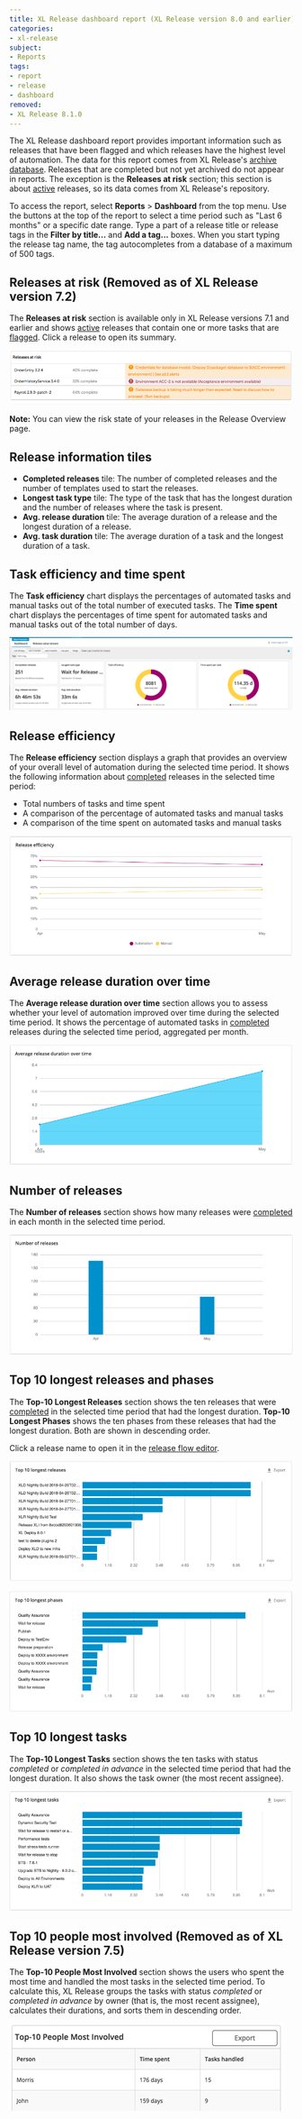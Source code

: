 ```yaml
---
title: XL Release dashboard report (XL Release version 8.0 and earlier)
categories:
- xl-release
subject:
- Reports
tags:
- report
- release
- dashboard
removed:
- XL Release 8.1.0
---
```


The XL Release dashboard report provides important information such as releases that have been flagged and which releases have the highest level of automation. The data for this report comes from XL Release's [archive database](/xl-release/concept/how-archiving-works.html). Releases that are completed but not yet archived do not appear in reports. The exception is the **Releases at risk** section; this section is about [active](/xl-release/concept/release-life-cycle.html) releases, so its data comes from XL Release's repository.

To access the report, select **Reports** > **Dashboard** from the top menu. Use the buttons at the top of the report to select a time period such as "Last 6 months" or a specific date range. Type a part of a release title or release tags in the **Filter by title...** and **Add a tag...** boxes. When you start typing the release tag name, the tag autocompletes from a database of a maximum of 500 tags.

## Releases at risk (Removed as of XL Release version 7.2)

The **Releases at risk** section is available only in XL Release versions 7.1 and earlier and shows [active](/xl-release/concept/release-life-cycle.html) releases that contain one or more tasks that are [flagged](/xl-release/concept/xl-release-task-overview.html#task-details). Click a release to open its summary.

![Releases at risk](../images/dashboard-releases-at-risk.png)

**Note:** You can view the risk state of your releases in the Release Overview page.

## Release information tiles

* **Completed releases** tile: The number of completed releases and the number of templates used to start the releases.
* **Longest task type** tile: The type of the task that has the longest duration and the number of releases where the task is present.
* **Avg. release duration** tile: The average duration of a release and the longest duration of a release.
* **Avg. task duration** tile: The average duration of a task and the longest duration of a task.

## Task efficiency and time spent

The **Task efficiency** chart displays the percentages of automated tasks and manual tasks out of the total number of executed tasks. The **Time spent** chart displays the percentages of time spent for automated tasks and manual tasks out of the total number of days.

![Releases information](../images/dashboard-release-information.png)

## Release efficiency

The **Release efficiency** section displays a graph that provides an overview of your overall level of automation during the selected time period. It shows the following information about [completed](/xl-release/concept/release-life-cycle.html) releases in the selected time period:

* Total numbers of tasks and time spent
* A comparison of the percentage of automated tasks and manual tasks
* A comparison of the time spent on automated tasks and manual tasks

![Releases efficiency](../images/dashboard-release-efficiency.png)

## Average release duration over time

The **Average release duration over time** section allows you to assess whether your level of automation improved over time during the selected time period. It shows the percentage of automated tasks in [completed](/xl-release/concept/release-life-cycle.html) releases during the selected time period, aggregated per month.

![Average release duration and automation](../images/dashboard-release-duration.png)

## Number of releases

The **Number of releases** section shows how many releases were [completed](/xl-release/concept/release-life-cycle.html) in each month in the selected time period.

![Releases per month](../images/dashboard-release-number.png)

## Top 10 longest releases and phases

The **Top-10 Longest Releases** section shows the ten releases that were [completed](/xl-release/concept/release-life-cycle.html) in the selected time period that had the longest duration. **Top-10 Longest Phases** shows the ten phases from these releases that had the longest duration. Both are shown in descending order.

Click a release name to open it in the [release flow editor](/xl-release/how-to/using-the-release-flow-editor.html).

![Top-10 Longest Releases](../images/dashboard-longest-releases.png)

![Top-10 Longest Phases](../images/dashboard-longest-phases.png)

## Top 10 longest tasks

The **Top-10 Longest Tasks** section shows the ten tasks with status *completed* or *completed in advance* in the selected time period that had the longest duration. It also shows the task owner (the most recent assignee).

![Top-10 Longest Tasks](../images/dashboard-longest-tasks.png)

## Top 10 people most involved (Removed as of XL Release version 7.5)

The **Top-10 People Most Involved** section shows the users who spent the most time and handled the most tasks in the selected time period. To calculate this, XL Release groups the tasks with status *completed* or *completed in advance* by owner (that is, the most recent assignee), calculates their durations, and sorts them in descending order.

![Most involved people](../images/dashboard-most-involved-people.png)
